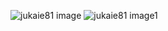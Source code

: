 ![jukaie81 image](https://user-images.githubusercontent.com/104061259/164363976-bc328997-1ed6-46c9-9c3f-e24f28d26eb1.jpg)
![jukaie81 image1](https://user-images.githubusercontent.com/104061259/164363999-8eea66cc-7e6c-4de0-92a3-f3a2400125e7.jpg)
